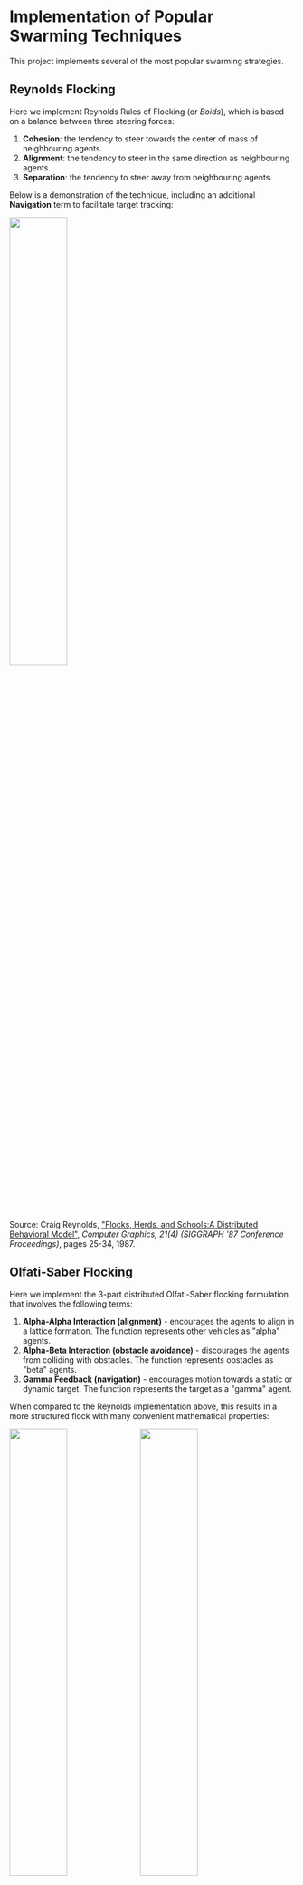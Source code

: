 # Implementation of Popular Swarming Techniques This project implements several of the most popular swarming strategies.## Reynolds FlockingHere we implement Reynolds Rules of Flocking (or *Boids*), which is based on a balance between three steering forces:1. **Cohesion**: the tendency to steer towards the center of mass of neighbouring agents.2. **Alignment**: the tendency to steer in the same direction as neighbouring agents.3. **Separation**: the tendency to steer away from neighbouring agents. Below is a demonstration of the technique, including an additional **Navigation** term to facilitate target tracking:<p float="center">  <img src="https://github.com/tjards/swarming_sim/blob/master/Figs/animation_reynolds_01.gif" width="45%" /></p>Source: Craig Reynolds, ["Flocks, Herds, and Schools:A Distributed Behavioral Model"](https://www.red3d.com/cwr/papers/1987/boids.html), *Computer Graphics, 21(4) (SIGGRAPH '87 Conference Proceedings)*, pages 25-34, 1987.## Olfati-Saber FlockingHere we implement the 3-part distributed Olfati-Saber flocking formulation that involves the following terms:1. **Alpha-Alpha Interaction (alignment)** - encourages the agents to align in a lattice formation. The function represents other vehicles as "alpha" agents. 2. **Alpha-Beta Interaction (obstacle avoidance)** - discourages the agents from colliding with obstacles. The function represents obstacles as "beta" agents.3. **Gamma Feedback (navigation)** - encourages motion towards a static or dynamic target. The function represents the target as a "gamma" agent.When compared to the Reynolds implementation above, this results in a more structured flock with many convenient mathematical properties:<p float="center">    <img src="https://github.com/tjards/swarming_sim/blob/master/Figs/animation_worx3.gif" width="45%" />    <img src="https://github.com/tjards/swarming_sim/blob/master/Figs/animation_worx3.gif" width="45%" /></p>Source: Reza Olfati-Saber, ["Flocking for Multi-Agent Dynamic Systems: Algorithms and Theory"](https://ieeexplore.ieee.org/document/1605401), *IEEE Transactions on Automatic Control*, Vol. 51 (3), 2006.## Starling FlockingFor more natural behavior, we model of starlings as follows:1. **Cohesion**, **Alignment**, and **Separation** rules of Reynolds above.2. **Horizontal Roosting**, which encourages all agents to steer towards a central location as a function of their heading and distance away.3. **Vertical Roosting**, which encourages all agents to hover over a nest.Below is a demonstration of this roosting:<p float="center">  <img src="https://github.com/tjards/swarming_sim/blob/master/Figs/animation_starling.gif" width="45%" /></p>Source: H. Hildenbrandt, C. Carere, and C.K. Hemelrijk,["Self-organized aerial displays of thousands of starlings: a model"](https://academic.oup.com/beheco/article/21/6/1349/333856?login=false), *Behavioral Ecology*, Volume 21, Issue 6, pages 1349–1359, 2010.## EncirclementThis work is related to the following research in multi-agent robotics:Ahmed T. Hafez, Anthony J. Marasco, Sidney N. Givigi, Mohamad Iskandarani, Shahram Yousefi, and Camille Alain Rabbath, ["Solving Multi-UAV Dynamic Encirclement via Model Predictive Control"](https://ieeexplore.ieee.org/document/7066874), *IEEE Transactions on Control Systems Technology*, Vol. 23 (6), Nov 2015<p float="center">  <img src="https://github.com/tjards/swarming_sim/blob/master/Figs/animation_circle_01.gif" width="45%" /></p>## Dynamic Lemniscateto be added<p float="center">    <img src="https://github.com/tjards/swarming_sim/blob/master/Figs/animation_lemni_01.gif" width="45%" /></p># CitingThe code is opensource but, if you reference this work in your own reserach, please cite me. I have provided an example bibtex citation below:`@techreport{Jardine-2022,  title={Swarming Simulator},  author={Jardine, P.T.},  year={2022},  institution={Royal Military College of Canada, Kingston, Ontario},  type={Technical Report},}`Alternatively, you can cite any of my related papers, which are listed in [Google Scholar](https://scholar.google.com/citations?hl=en&user=RGlv4ZUAAAAJ&view_op=list_works&sortby=pubdate).# Some plots 